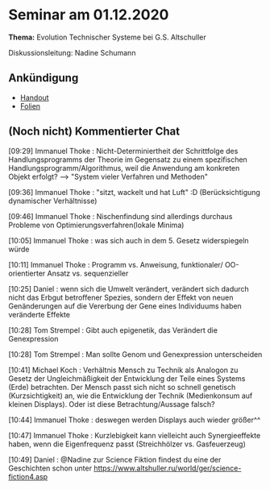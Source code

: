 # Seminar am 01.12.2020

__Thema:__ Evolution Technischer Systeme bei G.S. Altschuller

Diskussionsleitung: Nadine Schumann

## Ankündigung

* [Handout](Handout.pdf)
* [Folien](Folien.pdf)

## (Noch nicht) Kommentierter Chat

[09:29] Immanuel Thoke : Nicht-Determiniertheit der Schrittfolge des
Handlungsprogramms der Theorie im Gegensatz zu einem spezifischen
Handlungsprogramm/Algorithmus, weil die Anwendung am konkreten Objekt erfolgt?
--> "System vieler Verfahren und Methoden"

[09:36] Immanuel Thoke : "sitzt, wackelt und hat Luft" :D (Berücksichtigung
dynamischer Verhältnisse)

[09:46] Immanuel Thoke : Nischenfindung sind allerdings durchaus Probleme von
Optimierungsverfahren(lokale Minima)

[10:05] Immanuel Thoke : was sich auch in dem 5. Gesetz widerspiegeln würde

[10:11] Immanuel Thoke : Programm vs. Anweisung, funktionaler/ OO-orientierter
Ansatz vs. sequenzieller

[10:25] Daniel : wenn sich die Umwelt verändert, verändert sich dadurch nicht
das Erbgut betroffener Spezies, sondern der Effekt von neuen Genänderungen auf
die Vererbung der Gene eines Individuums haben veränderte Effekte

[10:28] Tom Strempel : Gibt auch epigenetik, das Verändert die Genexpression

[10:28] Tom Strempel : Man sollte Genom und Genexpression unterscheiden

[10:41] Michael Koch : Verhältnis Mensch zu Technik als Analogon zu Gesetz der
Ungleichmäßigkeit der Entwicklung der Teile eines Systems (Erde) betrachten.
Der Mensch passt sich nicht so schnell genetisch (Kurzsichtigkeit) an, wie die
Entwicklung der Technik (Medienkonsum auf kleinen Displays). Oder ist diese
Betrachtung/Aussage falsch?

[10:44] Immanuel Thoke : deswegen werden Displays auch wieder größer^^

[10:47] Immanuel Thoke : Kurzlebigkeit kann vielleicht auch Synergieeffekte
haben, wenn die Eigenfrequenz passt (Streichhölzer vs. Gasfeuerzeug)

[10:49] Daniel : @Nadine zur Science Fiktion findest du eine der Geschichten
schon unter <https://www.altshuller.ru/world/ger/science-fiction4.asp>


